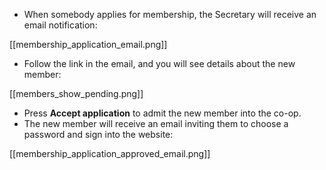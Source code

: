 * When somebody applies for membership, the Secretary will receive an email notification:

[[membership_application_email.png]]

* Follow the link in the email, and you will see details about the new member:

[[members_show_pending.png]]

* Press **Accept application** to admit the new member into the co-op.
* The new member will receive an email inviting them to choose a password and sign into the website:

[[membership_application_approved_email.png]]